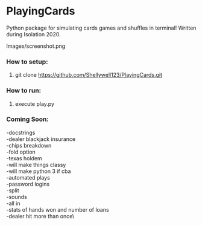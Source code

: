 # PlayingCards
Python package for simulating cards games and shuffles in terminal! Written during Isolation 2020.

Images/screenshot.png

### How to setup:
1) git clone https://github.com/Shellywell123/PlayingCards.git

### How to run:
1) execute play.py

### Coming Soon:

-docstrings\
-dealer blackjack insurance\
-chips breakdown\
-fold option\
-texas holdem\
-will make things classy\
-will make python 3 if cba\
-automated plays\
-password logins\
-split\
-sounds\
-all in\
-stats of hands won and number of loans\
-dealer hit more than once\